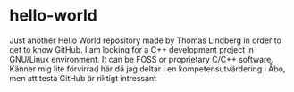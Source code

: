 # hello-world
Just another Hello World repository made by Thomas Lindberg in order to get to know GitHub. I am looking for a C++ development project in GNU/Linux environment. It can be FOSS or proprietary C/C++ software.
Känner mig lite förvirrad här då jag deltar i en kompetensutvärdering i Åbo, men att testa GitHub är riktigt intressant
